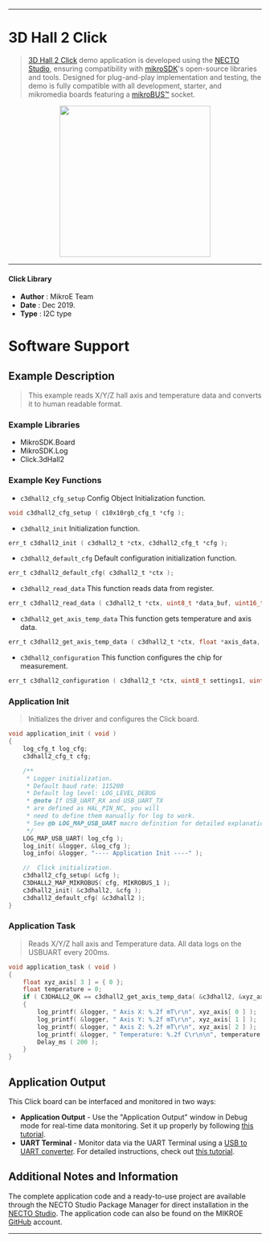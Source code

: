 
---
# 3D Hall 2 Click

> [3D Hall 2 Click](https://www.mikroe.com/?pid_product=MIKROE-3190) demo application is developed using
the [NECTO Studio](https://www.mikroe.com/necto), ensuring compatibility with [mikroSDK](https://www.mikroe.com/mikrosdk)'s
open-source libraries and tools. Designed for plug-and-play implementation and testing, the demo is fully compatible with
all development, starter, and mikromedia boards featuring a [mikroBUS&trade;](https://www.mikroe.com/mikrobus) socket.

<p align="center">
  <img src="https://www.mikroe.com/?pid_product=MIKROE-3190&image=1" height=300px>
</p>

---

#### Click Library

- **Author**        : MikroE Team
- **Date**          : Dec 2019.
- **Type**          : I2C type

# Software Support

## Example Description

> This example reads X/Y/Z hall axis and temperature data and converts it to human readable format.

### Example Libraries

- MikroSDK.Board
- MikroSDK.Log
- Click.3dHall2

### Example Key Functions

- `c3dhall2_cfg_setup` Config Object Initialization function.
```c
void c3dhall2_cfg_setup ( c10x10rgb_cfg_t *cfg );
```

- `c3dhall2_init` Initialization function.
```c
err_t c3dhall2_init ( c3dhall2_t *ctx, c3dhall2_cfg_t *cfg );
```

- `c3dhall2_default_cfg` Default configuration initialization function.
```c
err_t c3dhall2_default_cfg( c3dhall2_t *ctx );
```

- `c3dhall2_read_data` This function reads data from register.
```c
err_t c3dhall2_read_data ( c3dhall2_t *ctx, uint8_t *data_buf, uint16_t len );
```

- `c3dhall2_get_axis_temp_data` This function gets temperature and axis data.
```c
err_t c3dhall2_get_axis_temp_data ( c3dhall2_t *ctx, float *axis_data, float *temp_data );
```

- `c3dhall2_configuration` This function configures the chip for measurement.
```c
err_t c3dhall2_configuration ( c3dhall2_t *ctx, uint8_t settings1, uint8_t settings2 );
```

### Application Init

> Initializes the driver and configures the Click board.

```c
void application_init ( void )
{
    log_cfg_t log_cfg;
    c3dhall2_cfg_t cfg;

    /** 
     * Logger initialization.
     * Default baud rate: 115200
     * Default log level: LOG_LEVEL_DEBUG
     * @note If USB_UART_RX and USB_UART_TX 
     * are defined as HAL_PIN_NC, you will 
     * need to define them manually for log to work. 
     * See @b LOG_MAP_USB_UART macro definition for detailed explanation.
     */
    LOG_MAP_USB_UART( log_cfg );
    log_init( &logger, &log_cfg );
    log_info( &logger, "---- Application Init ----" );

    //  Click initialization.
    c3dhall2_cfg_setup( &cfg );
    C3DHALL2_MAP_MIKROBUS( cfg, MIKROBUS_1 );
    c3dhall2_init( &c3dhall2, &cfg );
    c3dhall2_default_cfg( &c3dhall2 );
}
```

### Application Task

> Reads X/Y/Z hall axis and Temperature data. All data logs on the USBUART every 200ms.

```c
void application_task ( void )
{
    float xyz_axis[ 3 ] = { 0 };
    float temperature = 0;
    if ( C3DHALL2_OK == c3dhall2_get_axis_temp_data( &c3dhall2, &xyz_axis[ 0 ], &temperature ) )
    {
        log_printf( &logger, " Axis X: %.2f mT\r\n", xyz_axis[ 0 ] );
        log_printf( &logger, " Axis Y: %.2f mT\r\n", xyz_axis[ 1 ] );
        log_printf( &logger, " Axis Z: %.2f mT\r\n", xyz_axis[ 2 ] );
        log_printf( &logger, " Temperature: %.2f C\r\n\n", temperature );
        Delay_ms ( 200 );
    }
}
```

## Application Output

This Click board can be interfaced and monitored in two ways:
- **Application Output** - Use the "Application Output" window in Debug mode for real-time data monitoring.
Set it up properly by following [this tutorial](https://www.youtube.com/watch?v=ta5yyk1Woy4).
- **UART Terminal** - Monitor data via the UART Terminal using
a [USB to UART converter](https://www.mikroe.com/click/interface/usb?interface*=uart,uart). For detailed instructions,
check out [this tutorial](https://help.mikroe.com/necto/v2/Getting%20Started/Tools/UARTTerminalTool).

## Additional Notes and Information

The complete application code and a ready-to-use project are available through the NECTO Studio Package Manager for 
direct installation in the [NECTO Studio](https://www.mikroe.com/necto). The application code can also be found on
the MIKROE [GitHub](https://github.com/MikroElektronika/mikrosdk_click_v2) account.

---
